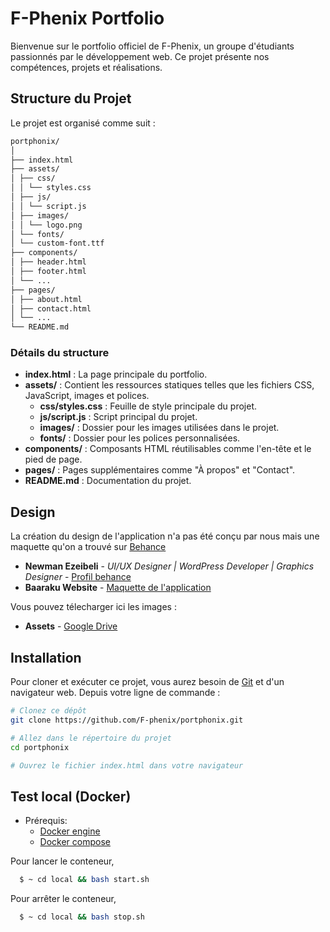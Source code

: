# F-Phenix Portfolio

Bienvenue sur le portfolio officiel de F-Phenix, un groupe d'étudiants passionnés par le développement web. Ce projet présente nos compétences, projets et réalisations.

## Structure du Projet

Le projet est organisé comme suit :

```bash
portphonix/
│
├── index.html
├── assets/
│ ├── css/
│ │ └── styles.css
│ ├── js/
│ │ └── script.js
│ ├── images/
│ │ └── logo.png
│ └── fonts/
│ └── custom-font.ttf
├── components/
│ ├── header.html
│ ├── footer.html
│ └── ...
├── pages/
│ ├── about.html
│ ├── contact.html
│ └── ...
└── README.md
```

### Détails du structure

- **index.html** : La page principale du portfolio.
- **assets/** : Contient les ressources statiques telles que les fichiers CSS, JavaScript, images et polices.
  - **css/styles.css** : Feuille de style principale du projet.
  - **js/script.js** : Script principal du projet.
  - **images/** : Dossier pour les images utilisées dans le projet.
  - **fonts/** : Dossier pour les polices personnalisées.
- **components/** : Composants HTML réutilisables comme l'en-tête et le pied de page.
- **pages/** : Pages supplémentaires comme "À propos" et "Contact".
- **README.md** : Documentation du projet.

## Design

La création du design de l'application n'a pas été conçu par nous mais une maquette qu'on a trouvé sur [Behance](https://www.behance.net/)

- **Newman Ezeibeli** - *UI/UX Designer | WordPress Developer | Graphics Designer* - [Profil behance](https://www.behance.net/Mehvish_Iql)
- **Baaraku Website** - [Maquette de l'application](https://www.behance.net/gallery/164318969/Baaraku-Recruiting-Company-Website?fbclid=IwZXh0bgNhZW0CMTAAAR0swpwXuyrn-epi06HEpCR9is1gh4UHfy7mCiIKhJto2BRczI3GMDithvk_aem_AfZ22u9v5iqUBM6O2BYH7ty0PFDQ3nzC7yhKQodVGdrLgn6zjn4AZi17bI7O_iNcHv0VNRuFDHqy3P_B_FoQuPLo)

Vous pouvez télecharger ici les images :

- **Assets** - [Google Drive](https://drive.google.com/drive/folders/1ovsdnJ7aZ64DsoH7DNMIJtd5UXnZtWjw?usp=sharing)

## Installation

Pour cloner et exécuter ce projet, vous aurez besoin de [Git](https://git-scm.com) et d'un navigateur web. Depuis votre ligne de commande :

```bash
# Clonez ce dépôt
git clone https://github.com/F-phenix/portphonix.git

# Allez dans le répertoire du projet
cd portphonix

# Ouvrez le fichier index.html dans votre navigateur
```

## Test local (Docker)

  - Prérequis:
    - [Docker engine](https://docs.docker.com/engine/install/)
    - [Docker compose](https://docs.docker.com/compose/install/linux/)

  Pour lancer le conteneur,

  ```bash
    $ ~ cd local && bash start.sh
  ```

  Pour arrêter le conteneur,
  ```bash
    $ ~ cd local && bash stop.sh
  ```